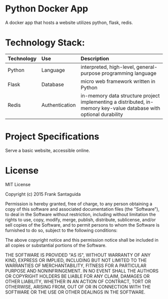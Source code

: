 # Python Docker App
A docker app that hosts a website utilizes python, flask, redis.

# Technology Stack:


| Technology    	| Use           	  | Description     										  |
| :------------------|:-------------------| :----------------										  |
| Python 			| Language     |  interpreted, high-level, general-purpose programming language				  |
| Flask			| Database			  |	micro web framework written in Python            |
| Redis			| Authentication			  |	 in-memory data structure project implementing a distributed, in-memory key-value database with optional durability            |




# Project Specifications

Serve a basic website, accessible online.


# License
MIT License

Copyright (c) 2015 Frank Santaguida

Permission is hereby granted, free of charge, to any person obtaining a copy
of this software and associated documentation files (the "Software"), to deal
in the Software without restriction, including without limitation the rights
to use, copy, modify, merge, publish, distribute, sublicense, and/or sell
copies of the Software, and to permit persons to whom the Software is
furnished to do so, subject to the following conditions:

The above copyright notice and this permission notice shall be included in all
copies or substantial portions of the Software.

THE SOFTWARE IS PROVIDED "AS IS", WITHOUT WARRANTY OF ANY KIND, EXPRESS OR
IMPLIED, INCLUDING BUT NOT LIMITED TO THE WARRANTIES OF MERCHANTABILITY,
FITNESS FOR A PARTICULAR PURPOSE AND NONINFRINGEMENT. IN NO EVENT SHALL THE
AUTHORS OR COPYRIGHT HOLDERS BE LIABLE FOR ANY CLAIM, DAMAGES OR OTHER
LIABILITY, WHETHER IN AN ACTION OF CONTRACT, TORT OR OTHERWISE, ARISING FROM,
OUT OF OR IN CONNECTION WITH THE SOFTWARE OR THE USE OR OTHER DEALINGS IN THE
SOFTWARE.
